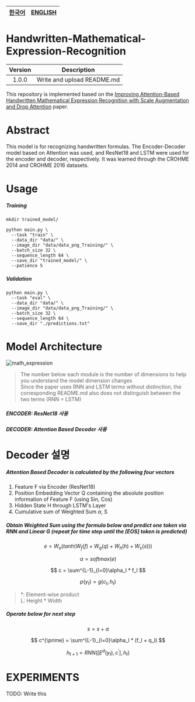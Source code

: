 |[한국어](https://github.com/skaeads12/Handwritten-Mathematical-Expression-Recognition/blob/main/README.md)|[ENGLISH](https://github.com/skaeads12/Handwritten-Mathematical-Expression-Recognition/blob/main/README_en.md)|
|---|---|

# Handwritten-Mathematical-Expression-Recognition

|Version|Description|
|:---:|:---:|
|1.0.0|Write and upload README.md|

This repository is implemented based on the [Improving Attention-Based Handwritten Mathematical Expression Recognition with Scale Augmentation and Drop Attention](https://arxiv.org/abs/2007.10092) paper.

# Abstract

This model is for recognizing handwritten formulas. The Encoder-Decoder model based on Attention was used, and ResNet18 and LSTM were used for the encoder and decoder,
respectively. It was learned through the CROHME 2014 and CROHME 2016 datasets.

# Usage

##### Training

```
mkdir trained_model/

python main.py \
  --task "train" \
  --data_dir "data/" \
  --image_dir "data/data_png_Training/" \
  --batch_size 32 \
  --sequence_length 64 \
  --save_dir "trained_model/" \
  --patience 5
```

##### Validation

```
python main.py \
  --task "eval" \
  --data_dir "data/" \
  --image_dir "data/data_png_Training/" \
  --batch_size 32 \
  --sequence_length 64 \
  --save_dir "./predictions.txt"
```

# Model Architecture

![math_expression](https://user-images.githubusercontent.com/45366231/174712910-a337d6d6-220b-44c9-8c63-132dd94a1d63.jpg)

> The number below each module is the number of dimensions to help you understand the model dimension changes  
> Since the paper uses RNN and LSTM terms without distinction, the corresponding README.md also does not distinguish between the two terms (RNN = LSTM)  

##### ENCODER: ResNet18 사용
##### DECODER: Attention Based Decoder 사용

# Decoder 설명

##### Attention Based Decoder is calculated by the following four vectors
1. Feature F via Encoder (ResNet18)
2. Position Embedding Vector Q containing the absolute position information of Feature F (using Sin, Cos)
3. Hidden State H through LSTM's Layer
4. Cumulative sum of Weighted Sum $\alpha$, S

##### Obtain Weighted Sum using the formula below and predict one token via RNN and Linear G (repeat for time step until the \[EOS\] token is predicted)

$$
e = W_e(tanh(W_f(f) + W_q(q) + W_h(h) + W_s(s)))
$$

$$
\alpha = softmax(e)
$$

$$
c = \sum^{L-1}_{l=0}\alpha_l * f_l
$$

$$
p(y_t) = g(c_t, h_t)
$$

> \*: Element-wise product  
> L: Height * Width

##### Operate below for next step

$$
s = s + \alpha
$$

$$
c^{\prime} = \sum^{L-1}_{l=0}\alpha_l * (f_l + q_l)
$$

$$
h_{t+1} = RNN([E^d(y_{t}), c^{\prime}], h_{t})
$$

# EXPERIMENTS

TODO: Write this
